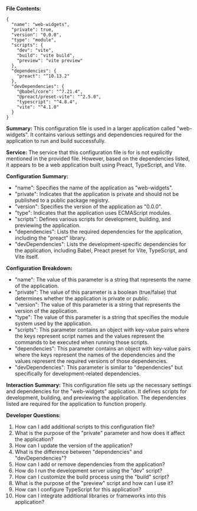 **File Contents:**

```
{
  "name": "web-widgets",
  "private": true,
  "version": "0.0.0",
  "type": "module",
  "scripts": {
    "dev": "vite",
    "build": "vite build",
    "preview": "vite preview"
  },
  "dependencies": {
    "preact": "^10.13.2"
  },
  "devDependencies": {
    "@babel/core": "^7.21.4",
    "@preact/preset-vite": "^2.5.0",
    "typescript": "^4.8.4",
    "vite": "^4.1.0"
  }
}
```

**Summary:**
This configuration file is used in a larger application called "web-widgets". It contains various settings and dependencies required for the application to run and build successfully.

**Service:**
The service that this configuration file is for is not explicitly mentioned in the provided file. However, based on the dependencies listed, it appears to be a web application built using Preact, TypeScript, and Vite.

**Configuration Summary:**
- "name": Specifies the name of the application as "web-widgets".
- "private": Indicates that the application is private and should not be published to a public package registry.
- "version": Specifies the version of the application as "0.0.0".
- "type": Indicates that the application uses ECMAScript modules.
- "scripts": Defines various scripts for development, building, and previewing the application.
- "dependencies": Lists the required dependencies for the application, including the "preact" library.
- "devDependencies": Lists the development-specific dependencies for the application, including Babel, Preact preset for Vite, TypeScript, and Vite itself.

**Configuration Breakdown:**
- "name": The value of this parameter is a string that represents the name of the application.
- "private": The value of this parameter is a boolean (true/false) that determines whether the application is private or public.
- "version": The value of this parameter is a string that represents the version of the application.
- "type": The value of this parameter is a string that specifies the module system used by the application.
- "scripts": This parameter contains an object with key-value pairs where the keys represent script names and the values represent the commands to be executed when running those scripts.
- "dependencies": This parameter contains an object with key-value pairs where the keys represent the names of the dependencies and the values represent the required versions of those dependencies.
- "devDependencies": This parameter is similar to "dependencies" but specifically for development-related dependencies.

**Interaction Summary:**
This configuration file sets up the necessary settings and dependencies for the "web-widgets" application. It defines scripts for development, building, and previewing the application. The dependencies listed are required for the application to function properly.

**Developer Questions:**
1. How can I add additional scripts to this configuration file?
2. What is the purpose of the "private" parameter and how does it affect the application?
3. How can I update the version of the application?
4. What is the difference between "dependencies" and "devDependencies"?
5. How can I add or remove dependencies from the application?
6. How do I run the development server using the "dev" script?
7. How can I customize the build process using the "build" script?
8. What is the purpose of the "preview" script and how can I use it?
9. How can I configure TypeScript for this application?
10. How can I integrate additional libraries or frameworks into this application?